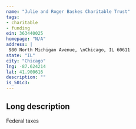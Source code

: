 ```yaml
---
name: "Julie and Roger Baskes Charitable Trust"
tags:
- charitable
- funding
ein: 363440025
homepage: "N/A"
address: |
 980 North Michigan Avenue, \nChicago, IL 60611
state: "IL"
city: "Chicago"
lng: -87.624214
lat: 41.900616
description: ""
is_501c3: 
---
```


## Long description

Federal taxes

